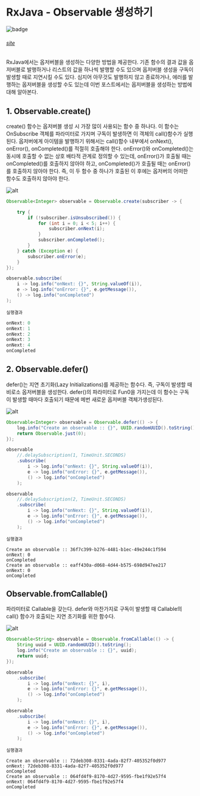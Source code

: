 RxJava - Observable 생성하기
=============

![badge](https://img.shields.io/badge/manasobi-RxJava-brightgreen.svg?style=flat-square) 

###### [site](https://brunch.co.kr/@lonnie/18)

RxJava에서는 옵저버블을 생성하는 다양한 방법을 제공한다. 기존 함수의 결과 값을 옵저버블로 발행하거나 리스트의 값을 하나씩 발행할 수도 있으며 옵저버블 생성을 구독이 발생할 때로 지연시킬 수도 있다. 심지어 아무것도 발행하지 않고 종료하거나, 에러를 발행하는 옵저버블을 생성할 수도 있는데 이번 포스트에서는 옵저버블을 생성하는 방법에 대해 알아본다.

## 1. Observable.create()
create() 함수는 옵저버블 생성 시 가장 많이 사용되는 함수 중 하나다. 이 함수는 OnSubscribe 객체를 파라미터로 가지며 구독이 발생하면 이 객체의 call()함수가 실행된다. 옵저버에게 아이템을 발행하기 위해서는 call()함수 내부에서 onNext(), onError(), onCompleted()를 적절히 호출해야 한다. onError()와 onCompleted()는 동시에 호출할 수 없는 상호 배타적 관계로 정의할 수 있는데, onError()가 호출될 때는 onCompleted()를 호출하지 않아야 하고, onCompleted()가 호출될 때는 onError()를 호출하지 않아야 한다. 즉, 이 두 함수 중 하나가 호출된 이 후에는 옵저버의 어떠한 함수도 호출하지 않아야 한다.

![alt](http://t1.daumcdn.net/thumb/R1280x0/?fname=http://t1.daumcdn.net/brunch/service/user/SQo/image/rRJfoEWA1zixjuCJQbaIF_qvBRc.png)

```java
Observable<Integer> observable = Observable.create(subscriber -> {

    try {
        if (!subscriber.isUnsubscribed()) {
            for (int i = 0; i < 5; i++) {
                subscriber.onNext(i);
            }
            subscriber.onCompleted();
        }
    } catch (Exception e) {
        subscriber.onError(e);
    }
});

observable.subscribe(
    i -> log.info("onNext: {}", String.valueOf(i)),
    e -> log.info("onError: {}", e.getMessage()),
    () -> log.info("onCompleted")
);
```

`실행결과`
```java
onNext: 0
onNext: 1
onNext: 2
onNext: 3
onNext: 4
onCompleted
```

## 2. Observable.defer()
defer()는 지연 초기화(Lazy Initializations)를 제공하는 함수다. 즉, 구독이 발생할 때 비로소 옵저버블을 생성한다. defer()의 파라미터로 Fun0<R>을 가지는데 이 함수는 구독이 발생할 때마다 호출되기 때문에 메번 새로운 옵저버블 객체가생성된다.

![alt](https://t1.daumcdn.net/thumb/R1280x0/?fname=http://t1.daumcdn.net/brunch/service/user/SQo/image/j_Iap1d1SuKCw0j40732dRJ9QGc.png)

```java
Observable<Integer> observable = Observable.defer(() -> {
    log.info("Create an observable :: {}", UUID.randomUUID().toString());
    return Observable.just(0);
});

observable
    //.delaySubscription(1, TimeUnit.SECONDS)
    .subscribe(
        i -> log.info("onNext: {}", String.valueOf(i)),
        e -> log.info("onError: {}", e.getMessage()),
        () -> log.info("onCompleted")
    );

observable
    //.delaySubscription(2, TimeUnit.SECONDS)
    .subscribe(
        i -> log.info("onNext: {}", String.valueOf(i)),
        e -> log.info("onError: {}", e.getMessage()),
        () -> log.info("onCompleted")
    );
```

`실행결과`

```
Create an observable :: 36f7c399-b276-4481-b1ec-49e244c1f594
onNext: 0
onCompleted
Create an observable :: eaff430a-d068-4d44-b575-698d947ee217
onNext: 0
onCompleted
```

## Observable.fromCallable()
파라미터로 Callable을 갖는다. defer와 마찬가지로 구독이 발생할 때 Callable의 call() 함수가 호출되는 지연 초기화를 위한 함수다.

![alt](https://t1.daumcdn.net/thumb/R1280x0/?fname=http://t1.daumcdn.net/brunch/service/user/SQo/image/wYNH3jc6pcC9ShUwQkJDjFkFC6c.png)

```java
Observable<String> observable = Observable.fromCallable(() -> {
    String uuid = UUID.randomUUID().toString();
    log.info("Create an observable :: {}", uuid);
    return uuid;
});

observable
    .subscribe(
        i -> log.info("onNext: {}", i),
        e -> log.info("onError: {}", e.getMessage()),
        () -> log.info("onCompleted")
    );

observable
    .subscribe(
        i -> log.info("onNext: {}", i),
        e -> log.info("onError: {}", e.getMessage()),
        () -> log.info("onCompleted")
    );
```

`실행결과`
```
Create an observable :: 72deb308-8331-4ada-82f7-405352f0d977
onNext: 72deb308-8331-4ada-82f7-405352f0d977
onCompleted
Create an observable :: 064fd4f9-8170-4d27-9595-fbe1f92e57f4
onNext: 064fd4f9-8170-4d27-9595-fbe1f92e57f4
onCompleted
```
